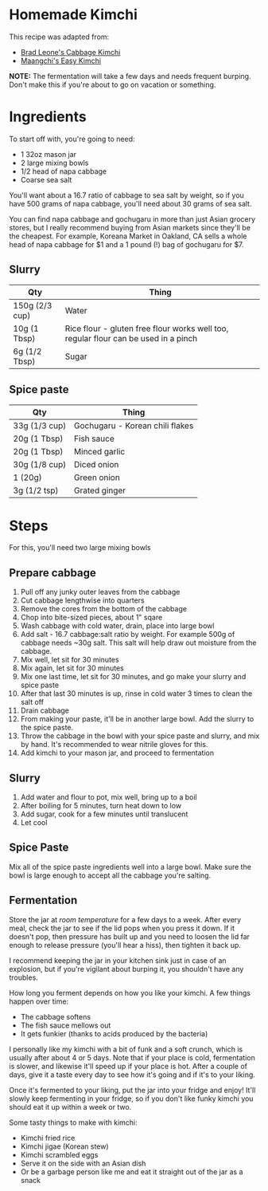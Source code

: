 # Homemade Kimchi

This recipe was adapted from:
* [Brad Leone's Cabbage Kimchi](https://www.youtube.com/watch?v=sUwy71ddj1M)
* [Maangchi's Easy Kimchi](https://www.maangchi.com/recipe/easy-kimchi)

**NOTE:** The fermentation will take a few days and needs frequent burping. 
Don't make this if you're about to go on vacation or something.

# Ingredients
To start off with, you're going to need:
* 1 32oz mason jar
* 2 large mixing bowls
* 1/2 head of napa cabbage
* Coarse sea salt

You'll want about a 16.7 ratio of cabbage to sea salt by weight, so if you have
500 grams of napa cabbage, you'll need about 30 grams of sea salt.

You can find napa cabbage and gochugaru in more than just Asian grocery stores,
but I really recommend buying from Asian markets since they'll be the cheapest.
For example, Koreana Market in Oakland, CA sells a whole head of napa cabbage
for $1 and a 1 pound (!) bag of gochugaru for $7.

## Slurry
| Qty             | Thing |
|-----------------|-------|
| 150g (2/3 cup)  | Water
| 10g (1 Tbsp)    | Rice flour - gluten free flour works well too, regular flour can be used in a pinch
| 6g (1/2 Tbsp)   | Sugar

## Spice paste
| Qty           | Thing |
|---------------|-------|
| 33g (1/3 cup) | Gochugaru - Korean chili flakes
| 20g (1 Tbsp)  | Fish sauce 
| 20g (1 Tbsp)  | Minced garlic
| 30g (1/8 cup) | Diced onion
| 1 (20g)       | Green onion
| 3g (1/2 tsp)  | Grated ginger

# Steps
For this, you'll need two large mixing bowls

## Prepare cabbage
1. Pull off any junky outer leaves from the cabbage
2. Cut cabbage lengthwise into quarters
3. Remove the cores from the bottom of the cabbage
4. Chop into bite-sized pieces, about 1" sqare
5. Wash cabbage with cold water, drain, place into large bowl
6. Add salt - 16.7 cabbage:salt ratio by weight. For example 500g of cabbage
   needs ~30g salt. This salt will help draw out moisture from the cabbage.
7. Mix well, let sit for 30 minutes
7. Mix again, let sit for 30 minutes
8. Mix one last time, let sit for 30 minutes, and go make your slurry and spice
   paste
9. After that last 30 minutes is up, rinse in cold water 3 times to clean the
   salt off
10. Drain cabbage
11. From making your paste, it'll be in another large bowl. Add the slurry to
    the spice paste.
12. Throw the cabbage in the bowl with your spice paste and slurry, and mix by
    hand. It's recommended to wear nitrile gloves for this.
13. Add kimchi to your mason jar, and proceed to fermentation

## Slurry
1. Add water and flour to pot, mix well, bring up to a boil
2. After boiling for 5 minutes, turn heat down to low
3. Add sugar, cook for a few minutes until translucent
4. Let cool

## Spice Paste
Mix all of the spice paste ingredients well into a large bowl. Make sure the
bowl is large enough to accept all the cabbage you're salting.

## Fermentation
Store the jar at _room temperature_ for a few days to a week. After every meal,
check the jar to see if the lid pops when you press it down. If it doesn't pop,
then pressure has built up and you need to loosen the lid far enough to release
pressure (you'll hear a hiss), then tighten it back up.

I recommend keeping the jar in your kitchen sink just in case of an explosion,
but if you're vigilant about burping it, you shouldn't have any troubles.

How long you ferment depends on how you like your kimchi. A few things happen
over time:
* The cabbage softens
* The fish sauce mellows out
* It gets funkier (thanks to acids produced by the bacteria)

I personally like my kimchi with a bit of funk and a soft crunch, which is
usually after about 4 or 5 days. Note that if your place is cold, fermentation
is slower, and likewise it'll speed up if your place is hot. After a couple of
days, give it a taste every day to see how it's going and if it's to your
liking.

Once it's fermented to your liking, put the jar into your fridge and enjoy!
It'll slowly keep fermenting in your fridge, so if you don't like funky kimchi
you should eat it up within a week or two.

Some tasty things to make with kimchi:
* Kimchi fried rice
* Kimchi jigae (Korean stew)
* Kimchi scrambled eggs
* Serve it on the side with an Asian dish
* Or be a garbage person like me and eat it straight out of the jar as a snack
